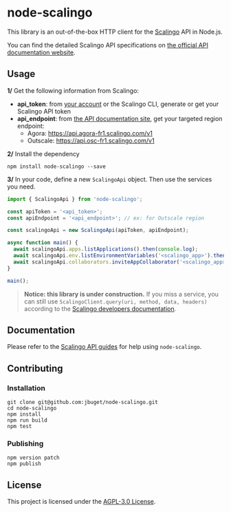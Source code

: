 # node-scalingo

This library is an out-of-the-box HTTP client for the [Scalingo](https://scalingo.com/) API in Node.js.

You can find the detailed Scalingo API specifications on [the official API documentation website](https://developers.scalingo.com/).

## Usage

**1/** Get the following information from Scalingo:
- **api_token**: from [your account](https://my.scalingo.com/profile) or the Scalingo CLI, generate or get your Scalingo API token
- **api_endpoint**: from [the API documentation site](https://developers.scalingo.com/), get your targeted region endpoint:
    - Agora: https://api.agora-fr1.scalingo.com/v1
    - Outscale: https://api.osc-fr1.scalingo.com/v1

**2/** Install the dependency

```
npm install node-scalingo --save
```

**3/** In your code, define a new `ScalingoApi` object. Then use the services you need.

```javascript
import { ScalingoApi } from 'node-scalingo';

const apiToken = '<api_token>';
const apiEndpoint = '<api_endpoint>'; // ex: for Outscale region

const scalingoApi = new ScalingoApi(apiToken, apiEndpoint);

async function main() {
  await scalingoApi.apps.listApplications().then(console.log);
  await scalingoApi.env.listEnvironmentVariables('<scalingo_app>').then(console.log);
  await scalingoApi.collaborators.inviteAppCollaborator('<scalingo_app>', '<collaborator_id>')
}

main();
```

> **Notice: this library is under construction.** If you miss a service, you can still use `ScalingoClient.query(uri, method, data, headers)` according to the [Scalingo developers documentation](https://developers.scalingo.com/).

## Documentation

Please refer to the [Scalingo API guides](https://developers.scalingo.com/) for help using `node-scalingo`.

## Contributing

### Installation

```
git clone git@github.com:jbuget/node-scalingo.git
cd node-scalingo
npm install
npm run build
npm test
```

### Publishing

```
npm version patch
npm publish
```

## License

This project is licensed under the [AGPL-3.0 License](https://github.com/jbuget/node-scalingo/blob/master/LICENSE).